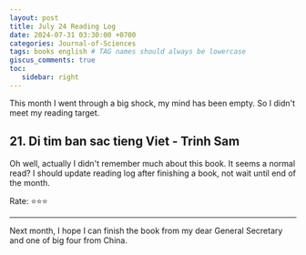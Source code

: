 ```yaml
---
layout: post
title: July 24 Reading Log
date: 2024-07-31 03:30:00 +0700
categories: Journal-of-Sciences
tags: books english # TAG names should always be lowercase
giscus_comments: true
toc:
   sidebar: right
---
```


This month I went through a big shock, my mind has been empty. So I didn't meet my reading target. 

## 21. Di tim ban sac tieng Viet - Trinh Sam

Oh well, actually I didn't remember much about this book. It seems a normal read? I should update reading log after finishing a book, not wait until end of the month.

Rate: :star::star::star:

---

Next month, I hope I can finish the book from my dear General Secretary and one of big four from China.
